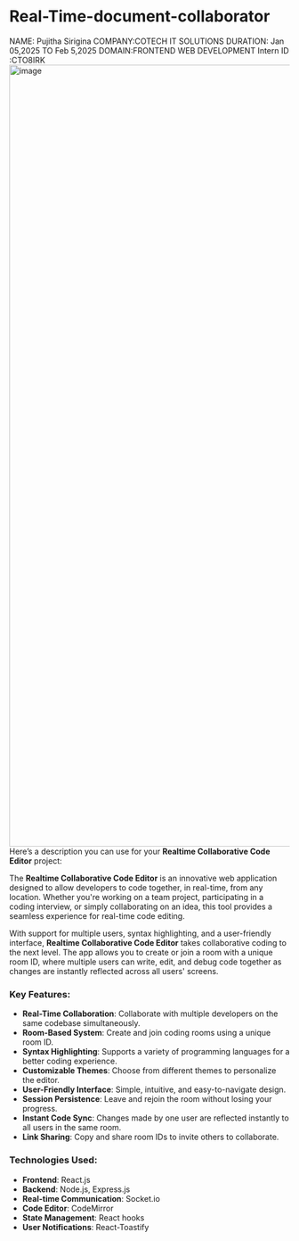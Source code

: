 # Real-Time-document-collaborator
 NAME: Pujitha Sirigina
 COMPANY:COTECH IT SOLUTIONS 
 DURATION: Jan 05,2025 TO Feb 5,2025 
 DOMAIN:FRONTEND WEB DEVELOPMENT
 Intern ID :CTO8IRK
<img width="1402" alt="image" src="https://github.com/user-attachments/assets/e0c91bc8-c1c3-4e10-9fad-b20ec3face56" />
Here’s a description you can use for your **Realtime Collaborative Code Editor** project:


The **Realtime Collaborative Code Editor** is an innovative web application designed to allow developers to code together, in real-time, from any location. Whether you're working on a team project, participating in a coding interview, or simply collaborating on an idea, this tool provides a seamless experience for real-time code editing.

With support for multiple users, syntax highlighting, and a user-friendly interface, **Realtime Collaborative Code Editor** takes collaborative coding to the next level. The app allows you to create or join a room with a unique room ID, where multiple users can write, edit, and debug code together as changes are instantly reflected across all users' screens.

### Key Features:
- **Real-Time Collaboration**: Collaborate with multiple developers on the same codebase simultaneously.
- **Room-Based System**: Create and join coding rooms using a unique room ID.
- **Syntax Highlighting**: Supports a variety of programming languages for a better coding experience.
- **Customizable Themes**: Choose from different themes to personalize the editor.
- **User-Friendly Interface**: Simple, intuitive, and easy-to-navigate design.
- **Session Persistence**: Leave and rejoin the room without losing your progress.
- **Instant Code Sync**: Changes made by one user are reflected instantly to all users in the same room.
- **Link Sharing**: Copy and share room IDs to invite others to collaborate.

### Technologies Used:
- **Frontend**: React.js
- **Backend**: Node.js, Express.js
- **Real-time Communication**: Socket.io
- **Code Editor**: CodeMirror
- **State Management**: React hooks
- **User Notifications**: React-Toastify
